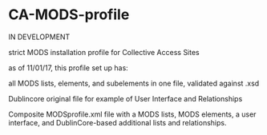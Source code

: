 # CA-MODS-profile
IN DEVELOPMENT

strict MODS installation profile for Collective Access Sites

as of 11/01/17, this profile set up has:

all MODS lists, elements, and subelements in one file, validated against .xsd

Dublincore original file for example of User Interface and Relationships

Composite MODSprofile.xml file with a MODS lists, MODS elements, a user interface, and DublinCore-based additional lists and relationships.

